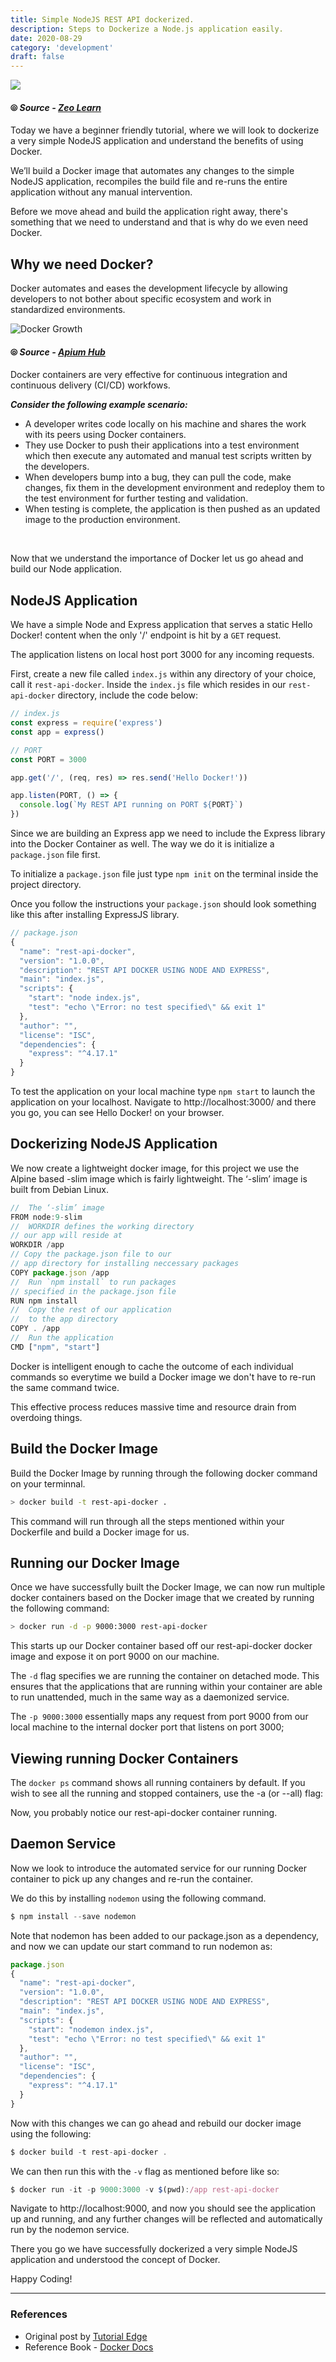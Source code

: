 ```yaml
---
title: Simple NodeJS REST API dockerized.
description: Steps to Dockerize a Node.js application easily.
date: 2020-08-29
category: 'development'
draft: false
---
```


![](https://d6vdma9166ldh.cloudfront.net/media/images/c403b138-fb43-44a3-8789-4bc1236b2d93.jpg)

#### ⦾ **_Source - [Zeo Learn](https://www.zeolearn.com/magazine/how-to-dockerize-a-nodejs-app)_**

Today we have a beginner friendly tutorial, where we will look to dockerize a very simple NodeJS application and understand the benefits of using Docker.

We’ll build a Docker image that automates any changes to the simple NodeJS application, recompiles the build file and re-runs the entire application without any manual intervention.

Before we move ahead and build the application right away, there's something that we need to understand and that is why do we even need Docker.

## Why we need Docker?

Docker automates and eases the development lifecycle by allowing developers to not bother about specific ecosystem and work in standardized environments.

![Docker Growth](https://apiumhub.com/wp-content/uploads/2017/04/docker-growth.png)

#### ⦾ **_Source - [Apium Hub](https://apiumhub.com/tech-blog-barcelona/top-benefits-using-docker/)_**

Docker containers are very effective for continuous integration and continuous delivery (CI/CD) workfows.

**_Consider the following example scenario:_**

- A developer writes code locally on his machine and shares the work with its peers using Docker containers.
- They use Docker to push their applications into a test environment which then execute any automated and manual test scripts written by the developers.
- When developers bump into a bug, they can pull the code, make changes, fix them in the development environment and redeploy them to the test environment for further testing and validation.
- When testing is complete, the application is then pushed as an updated image to the production environment.

</br>

Now that we understand the importance of Docker let us go ahead and build our Node application.

## NodeJS Application

We have a simple Node and Express application that serves a static Hello Docker! content when the only '/' endpoint is hit by a `GET` request.

The application listens on local host port 3000 for any incoming requests.

First, create a new file called `index.js` within any directory of your choice, call it `rest-api-docker`. Inside the `index.js` file which resides in our `rest-api-docker` directory, include the code below:

```javascript
// index.js
const express = require('express')
const app = express()

// PORT
const PORT = 3000

app.get('/', (req, res) => res.send('Hello Docker!'))

app.listen(PORT, () => {
  console.log(`My REST API running on PORT ${PORT}`)
})
```

Since we are building an Express app we need to include the Express library into the Docker Container as well. The way we do it is initialize a `package.json` file first.

To initialize a `package.json` file just type `npm init` on the terminal inside the project directory.

Once you follow the instructions your `package.json` should look something like this after installing ExpressJS library.

```javascript
// package.json
{
  "name": "rest-api-docker",
  "version": "1.0.0",
  "description": "REST API DOCKER USING NODE AND EXPRESS",
  "main": "index.js",
  "scripts": {
    "start": "node index.js",
    "test": "echo \"Error: no test specified\" && exit 1"
  },
  "author": "",
  "license": "ISC",
  "dependencies": {
    "express": "^4.17.1"
  }
}
```

To test the application on your local machine type `npm start` to launch the application on your localhost. Navigate to http://localhost:3000/ and there you go, you can see Hello Docker! on your browser.

## Dockerizing NodeJS Application

We now create a lightweight docker image, for this project we use the Alpine based -slim image which is fairly lightweight. The ‘-slim’ image is built from Debian Linux.

```javascript
//  The ‘-slim’ image
FROM node:9-slim
//  WORKDIR defines the working directory
// our app will reside at
WORKDIR /app
// Copy the package.json file to our
// app directory for installing neccessary packages
COPY package.json /app
//  Run `npm install` to run packages
// specified in the package.json file
RUN npm install
//  Copy the rest of our application
//  to the app directory
COPY . /app
//  Run the application
CMD ["npm", "start"]
```

Docker is intelligent enough to cache the outcome of each individual commands so everytime we build a Docker image we don't have to re-run the same command twice.

This effective process reduces massive time and resource drain from overdoing things.

## Build the Docker Image

Build the Docker Image by running through the following docker command on your terminnal.

```bash
> docker build -t rest-api-docker .
```

This command will run through all the steps mentioned within your Dockerfile and build a Docker image for us.

## Running our Docker Image

Once we have successfully built the Docker Image, we can now run multiple docker containers based on the Docker image that we created by running the following command:

```bash
> docker run -d -p 9000:3000 rest-api-docker
```

This starts up our Docker container based off our rest-api-docker docker image and expose it on port 9000 on our machine.

The `-d` flag specifies we are running the container on detached mode. This ensures that the applications that are running within your container are able to run unattended, much in the same way as a daemonized service.

The `-p 9000:3000` essentially maps any request from port 9000 from our local machine to the internal docker port that listens on port 3000;

## Viewing running Docker Containers

The `docker ps` command shows all running containers by default. If you wish to see all the running and stopped containers, use the -a (or --all) flag:

Now, you probably notice our rest-api-docker container running.

## Daemon Service

Now we look to introduce the automated service for our running Docker container to pick up any changes and re-run the container.

We do this by installing `nodemon` using the following command.

```javascript
$ npm install --save nodemon
```

Note that nodemon has been added to our package.json as a dependency, and now we can update our start command to run nodemon as:

```javascript
package.json
{
  "name": "rest-api-docker",
  "version": "1.0.0",
  "description": "REST API DOCKER USING NODE AND EXPRESS",
  "main": "index.js",
  "scripts": {
    "start": "nodemon index.js",
    "test": "echo \"Error: no test specified\" && exit 1"
  },
  "author": "",
  "license": "ISC",
  "dependencies": {
    "express": "^4.17.1"
  }
}
```

Now with this changes we can go ahead and rebuild our docker image using the following:

```javascript
$ docker build -t rest-api-docker .
```

We can then run this with the `-v` flag as mentioned before like so:

```javascript
$ docker run -it -p 9000:3000 -v $(pwd):/app rest-api-docker
```

Navigate to http://localhost:9000, and now you should see the application up and running, and any further changes will be reflected and automatically run by the nodemon service.

There you go we have successfully dockerized a very simple NodeJS application and understood the concept of Docker.

Happy Coding!

---

### References

- Original post by [Tutorial Edge](https://tutorialedge.net/docker/working-with-docker-nodejs/)
- Reference Book - [Docker Docs](https://docs.docker.com/get-started/overview/#:~:text=other%20virtualization%20technologies.-,Containers,based%20on%20its%20current%20state.)
